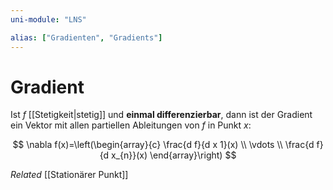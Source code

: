 ```yaml
---
uni-module: "LNS"

alias: ["Gradienten", "Gradients"]
---
```


# Gradient

Ist $f$ [[Stetigkeit|stetig]] und **einmal differenzierbar**, dann ist der Gradient ein Vektor mit allen partiellen Ableitungen von $f$ in Punkt $x$:

$$
\nabla f(x)=\left(\begin{array}{c}
\frac{d f}{d x 1}(x) \\
\vdots \\
\frac{d f}{d x_{n}}(x)
\end{array}\right)
$$

_Related_
[[Stationärer Punkt]]
